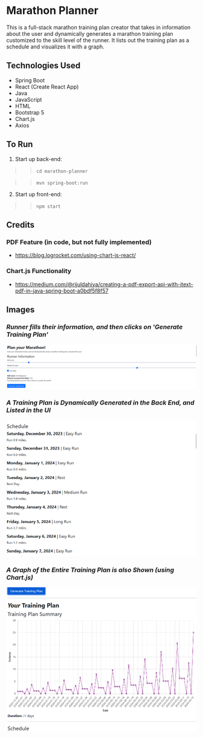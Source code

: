 # Marathon Planner

This is a full-stack marathon training plan creator that takes in information about the user and dynamically generates a marathon training plan customized to the skill level of the runner. It lists out the training plan as a schedule and visualizes it with a graph.

## Technologies Used

- Spring Boot
- React (Create React App)
- Java
- JavaScript
- HTML
- Bootstrap 5
- Chart.js
- Axios

## To Run

1.  Start up back-end:

>> `cd marathon-planner`

>> `mvn spring-boot:run`

2. Start up front-end:

>> `npm start`

## Credits

### PDF Feature (in code, but not fully implemented)
- https://blog.logrocket.com/using-chart-js-react/

### Chart.js Functionality
- https://medium.com/@rijuldahiya/creating-a-pdf-export-api-with-itext-pdf-in-java-spring-boot-a0bdf5f8f57

## Images

### *Runner fills their information, and then clicks on 'Generate Training Plan'*

![Runner Training Plan Form](images/runnerForm.png)

### *A Training Plan is Dynamically Generated in the Back End, and Listed in the UI*
![Generated Marathon Training Plan Schedule](images/trainingPlanSchedule.png)

### *A Graph of the Entire Training Plan is also Shown (using Chart.js)*
![Line Chart of Training Plan](images/trainingPlanGraph.png)